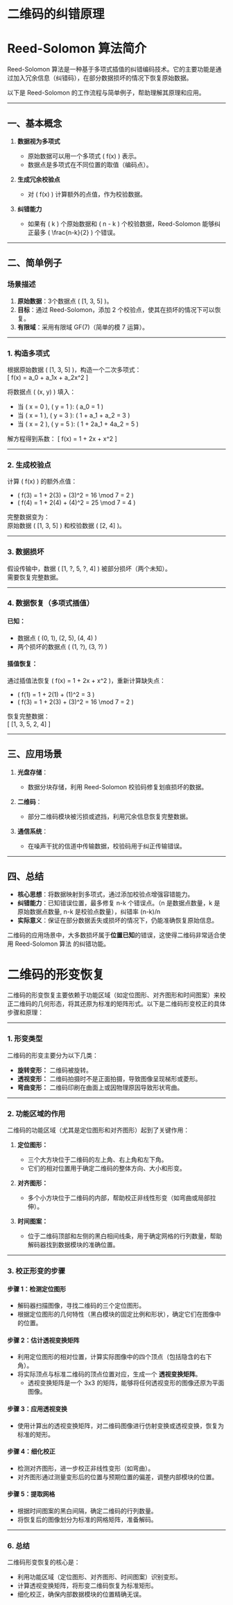 # 二维码的纠错原理

# Reed-Solomon 算法简介

Reed-Solomon 算法是一种基于多项式插值的纠错编码技术。它的主要功能是通过加入冗余信息（纠错码），在部分数据损坏的情况下恢复原始数据。

以下是 Reed-Solomon 的工作流程与简单例子，帮助理解其原理和应用。

---

## 一、基本概念

1. **数据视为多项式**  
   - 原始数据可以用一个多项式 \( f(x) \) 表示。
   - 数据点是多项式在不同位置的取值（编码点）。

2. **生成冗余校验点**
   - 对 \( f(x) \) 计算额外的点值，作为校验数据。

3. **纠错能力**
   - 如果有 \( k \) 个原始数据和 \( n - k \) 个校验数据，Reed-Solomon 能够纠正最多 \( \frac{n-k}{2} \) 个错误。

---

## 二、简单例子

### 场景描述

1. **原始数据**：3个数据点 \( [1, 3, 5] \)。  
2. **目标**：通过 Reed-Solomon，添加 2 个校验点，使其在损坏的情况下可以恢复。  
3. **有限域**：采用有限域 GF(7)（简单的模 7 运算）。

---

### 1. 构造多项式

根据原始数据 \( [1, 3, 5] \)，构造一个二次多项式：  
\[
f(x) = a_0 + a_1x + a_2x^2
\]

将数据点 \( (x, y) \) 填入：
- 当 \( x = 0 \), \( y = 1 \): \( a_0 = 1 \)
- 当 \( x = 1 \), \( y = 3 \): \( 1 + a_1 + a_2 = 3 \)
- 当 \( x = 2 \), \( y = 5 \): \( 1 + 2a_1 + 4a_2 = 5 \)

解方程得到系数：
\[
f(x) = 1 + 2x + x^2
\]

---

### 2. 生成校验点

计算 \( f(x) \) 的额外点值：
- \( f(3) = 1 + 2(3) + (3)^2 = 16 \mod 7 = 2 \)
- \( f(4) = 1 + 2(4) + (4)^2 = 25 \mod 7 = 4 \)

完整数据变为：  
原始数据 \( [1, 3, 5] \) 和校验数据 \( [2, 4] \)。

---

### 3. 数据损坏

假设传输中，数据 \( [1, ?, 5, ?, 4] \) 被部分损坏（两个未知）。  
需要恢复完整数据。

---

### 4. 数据恢复（多项式插值）

#### 已知：
- 数据点 \( (0, 1), (2, 5), (4, 4) \)
- 两个损坏的数据点 \( (1, ?), (3, ?) \)

#### 插值恢复：
通过插值法恢复 \( f(x) = 1 + 2x + x^2 \)，重新计算缺失点：
- \( f(1) = 1 + 2(1) + (1)^2 = 3 \)
- \( f(3) = 1 + 2(3) + (3)^2 = 16 \mod 7 = 2 \)

恢复完整数据：  
\[ [1, 3, 5, 2, 4] \]

---

## 三、应用场景

1. **光盘存储**：
   - 数据分块存储，利用 Reed-Solomon 校验码修复划痕损坏的数据。

2. **二维码**：
   - 部分二维码模块被污损或遮挡，利用冗余信息恢复完整数据。

3. **通信系统**：
   - 在噪声干扰的信道中传输数据，校验码用于纠正传输错误。

---

## 四、总结

- **核心思想**：将数据映射到多项式，通过添加校验点增强容错能力。
- **纠错能力**：已知错误位置，最多修复 n-k 个错误点。（n 是数据点数量，k 是原始数据点数量, n-k 是校验点数量），纠错率 (n-k)/n
- **实际意义**：保证在部分数据丢失或损坏的情况下，仍能准确恢复原始信息。

二维码的应用场景中，大多数损坏属于**位置已知**的错误，这使得二维码非常适合使用 Reed-Solomon 算法 的纠错功能。

# 二维码的形变恢复
二维码的形变恢复主要依赖于功能区域（如定位图形、对齐图形和时间图案）来校正二维码的几何形态，将其还原为标准的矩阵形式。以下是二维码形变校正的具体步骤和原理：

---

### **1. 形变类型**
二维码的形变主要分为以下几类：
- **旋转变形：** 二维码被旋转。
- **透视变形：** 二维码拍摄时不是正面拍摄，导致图像呈现梯形或菱形。
- **弯曲变形：** 二维码印刷在曲面上或因物理原因导致形状弯曲。

---

### **2. 功能区域的作用**
二维码的功能区域（尤其是定位图形和对齐图形）起到了关键作用：
1. **定位图形：**  
   - 三个大方块位于二维码的左上角、右上角和左下角。
   - 它们的相对位置用于确定二维码的整体方向、大小和形变。

2. **对齐图形：**  
   - 多个小方块位于二维码的内部，帮助校正非线性形变（如弯曲或局部拉伸）。

3. **时间图案：**  
   - 位于二维码顶部和左侧的黑白相间线条，用于确定网格的行列数量，帮助解码器找到数据模块的准确位置。

---

### **3. 校正形变的步骤**

#### **步骤 1：检测定位图形**
- 解码器扫描图像，寻找二维码的三个定位图形。
- 根据定位图形的几何特性（黑白模块的固定比例和形状），确定它们在图像中的位置。

#### **步骤 2：估计透视变换矩阵**
- 利用定位图形的相对位置，计算实际图像中的四个顶点（包括隐含的右下角）。
- 将实际顶点与标准二维码的顶点位置对应，生成一个 **透视变换矩阵**。
  - 透视变换矩阵是一个 3x3 的矩阵，能够将任何透视变形的图像还原为平面图像。

#### **步骤 3：应用透视变换**
- 使用计算出的透视变换矩阵，对二维码图像进行仿射变换或透视变换，恢复为标准的矩形。

#### **步骤 4：细化校正**
- 检测对齐图形，进一步校正非线性变形（如弯曲）。
- 对齐图形通过测量变形后的位置与预期位置的偏差，调整内部模块的位置。

#### **步骤 5：提取网格**
- 根据时间图案的黑白间隔，确定二维码的行列数量。
- 将恢复后的图像划分为标准的网格矩阵，准备解码。

---

### **6. 总结**
二维码形变恢复的核心是：
- 利用功能区域（定位图形、对齐图形、时间图案）识别变形。
- 计算透视变换矩阵，将形变二维码恢复为标准矩形。
- 细化校正，确保内部数据模块的位置精确无误。
